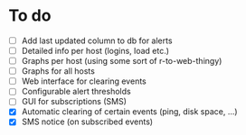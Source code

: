 # To do
- [ ] Add last updated column to db for alerts
- [ ] Detailed info per host (logins, load etc.)
- [ ] Graphs per host (using some sort of r-to-web-thingy)
- [ ] Graphs for all hosts
- [ ] Web interface for clearing events
- [ ] Configurable alert thresholds
- [ ] GUI for subscriptions (SMS)
- [x] Automatic clearing of certain events (ping, disk space, ...)
- [x] SMS notice (on subscribed events)